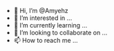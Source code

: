 - 👋 Hi, I’m @Amyehz
- 👀 I’m interested in ...
- 🌱 I’m currently learning ...
- 💞️ I’m looking to collaborate on ...
- 📫 How to reach me ...

<!---
Amyehz/Amyehz is a ✨ special ✨ repository because its `README.md` (this file) appears on your GitHub profile.
You can click the Preview link to take a look at your changes.
--->
